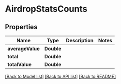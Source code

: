 # AirdropStatsCounts

## Properties
Name | Type | Description | Notes
------------ | ------------- | ------------- | -------------
**averageValue** | **Double** |  | 
**total** | **Double** |  | 
**totalValue** | **Double** |  | 

[[Back to Model list]](../README.md#documentation-for-models) [[Back to API list]](../README.md#documentation-for-api-endpoints) [[Back to README]](../README.md)


